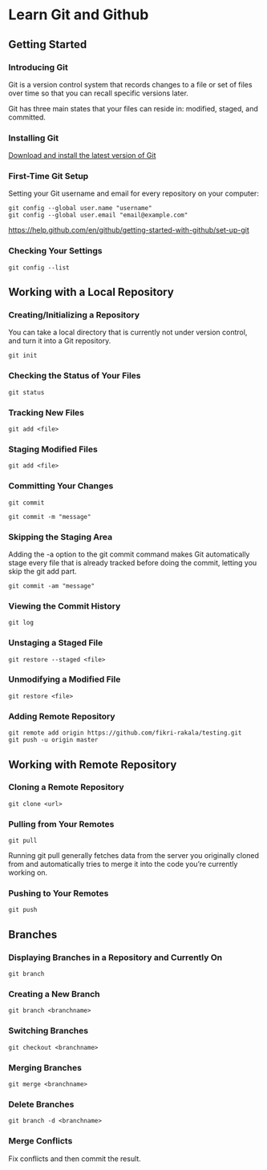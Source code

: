 # Learn Git and Github

## Getting Started

### Introducing Git

Git is a version control system that records changes to a file or set of files over time so that you can recall specific versions later.

Git has three main states that your files can reside in: modified, staged, and committed.

### Installing Git

[Download and install the latest version of Git](https://git-scm.com/downloads)

### First-Time Git Setup

Setting your Git username and email for every repository on your computer:

```
git config --global user.name "username"
git config --global user.email "email@example.com"
```

https://help.github.com/en/github/getting-started-with-github/set-up-git

### Checking Your Settings

```
git config --list
```

## Working with a Local Repository

### Creating/Initializing a Repository

You can take a local directory that is currently not under version control, and turn it into a Git repository.

```
git init
```

### Checking the Status of Your Files

```
git status
```

### Tracking New Files

```
git add <file>
```

### Staging Modified Files

```
git add <file>
```

### Committing Your Changes

```
git commit
```

```
git commit -m "message"
```

### Skipping the Staging Area

Adding the -a option to the git commit command makes Git automatically stage every file that is already tracked before doing the commit, letting you skip the git add part.

```
git commit -am "message"
```

### Viewing the Commit History

```
git log
```

### Unstaging a Staged File

```
git restore --staged <file>
```

### Unmodifying a Modified File

```
git restore <file>
```

### Adding Remote Repository

```
git remote add origin https://github.com/fikri-rakala/testing.git
git push -u origin master
```

## Working with Remote Repository

### Cloning a Remote Repository

```
git clone <url>
```

### Pulling from Your Remotes

```
git pull
```

Running git pull generally fetches data from the server you originally cloned from and automatically tries to merge it into the code you’re currently working on.

### Pushing to Your Remotes

```
git push
```

## Branches

### Displaying Branches in a Repository and Currently On

```
git branch
```

### Creating a New Branch

```
git branch <branchname>
```

### Switching Branches

```
git checkout <branchname>
```

### Merging Branches

```
git merge <branchname>
```

### Delete Branches

```
git branch -d <branchname>
```

### Merge Conflicts

Fix conflicts and then commit the result.